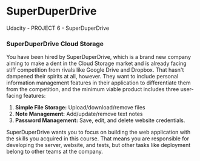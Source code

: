 # SuperDuperDrive
Udacity - PROJECT 6 - SuperDuperDrive

### SuperDuperDrive Cloud Storage
You have been hired by SuperDuperDrive, which is a brand new company aiming to make a dent in the Cloud Storage market and is already facing stiff competition from rivals like Google Drive and Dropbox. That hasn't dampened their spirits at all, however. They want to include personal information management features in their application to differentiate them from the competition, and the minimum viable product includes three user-facing features:
1.	**Simple File Storage:** Upload/download/remove files
2.	**Note Management:** Add/update/remove text notes
3.	**Password Management:** Save, edit, and delete website credentials.

SuperDuperDrive wants you to focus on building the web application with the skills you acquired in this course. That means you are responsible for developing the server, website, and tests, but other tasks like deployment belong to other teams at the company.

